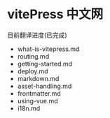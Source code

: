 # vitePress 中文网

目前翻译进度(已完成)
* what-is-vitepress.md
* routing.md
* getting-started.md
* deploy.md
* markdown.md
* asset-handling.md
* frontmatter.md
* using-vue.md
* i18n.md
